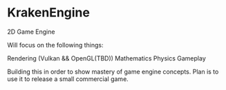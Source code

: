 # KrakenEngine
2D Game Engine

Will focus on the following things:

Rendering (Vulkan && OpenGL(TBD))
Mathematics
Physics
Gameplay

Building this in order to show mastery of game engine concepts. Plan is to use it to release a small commercial game.

